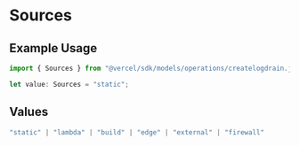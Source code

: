 # Sources

## Example Usage

```typescript
import { Sources } from "@vercel/sdk/models/operations/createlogdrain.js";

let value: Sources = "static";
```

## Values

```typescript
"static" | "lambda" | "build" | "edge" | "external" | "firewall"
```